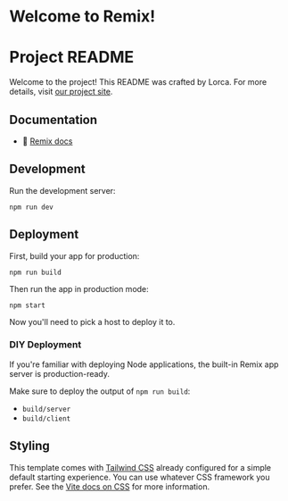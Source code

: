 # Welcome to Remix!

# Project README

Welcome to the project! This README was crafted by Lorca. For more details, visit [our project site](https://trello-guillermo.vercel.app).

## Documentation

- 📖 [Remix docs](https://remix.run/docs)

## Development

Run the development server:

```shell
npm run dev
```

## Deployment

First, build your app for production:

```shell
npm run build
```

Then run the app in production mode:

```shell
npm start
```

Now you'll need to pick a host to deploy it to.

### DIY Deployment

If you're familiar with deploying Node applications, the built-in Remix app server is production-ready.

Make sure to deploy the output of `npm run build`:

- `build/server`
- `build/client`

## Styling

This template comes with [Tailwind CSS](https://tailwindcss.com/) already configured for a simple default starting experience. You can use whatever CSS framework you prefer. See the [Vite docs on CSS](https://vitejs.dev/guide/features.html#css) for more information.

